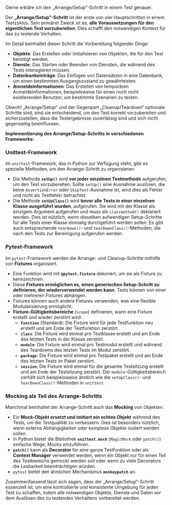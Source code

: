 Gerne erkläre ich den „Arrange/Setup“-Schritt in einem Test genauer.

Der **„Arrange/Setup“-Schritt** ist der erste von vier Hauptschritten in einem Testzyklus. Sein primärer Zweck ist es, **alle Voraussetzungen für den eigentlichen Test vorzubereiten**. Dies schafft den notwendigen Kontext für das zu testende Verhalten.

Im Detail beinhaltet dieser Schritt die Vorbereitung folgender Dinge:
*   **Objekte**: Das Erstellen oder Initialisieren von Objekten, die für den Test benötigt werden.
*   **Dienste**: Das Starten oder Beenden von Diensten, die während des Tests interagieren müssen.
*   **Datenbankeinträge**: Das Einfügen von Datensätzen in eine Datenbank, um einen bestimmten Ausgangszustand zu gewährleisten.
*   **Anmeldeinformationen**: Das Erstellen von temporären Anmeldeinformationen, beispielsweise für einen noch nicht existierenden Benutzer, um bestimmte Szenarien zu testen.

Obwohl „Arrange/Setup“ und der Gegenpart „Cleanup/Teardown“ optionale Schritte sind, sind sie entscheidend, um den Test korrekt vorzubereiten und sicherzustellen, dass die Testergebnisse zuverlässig sind und sich nicht gegenseitig beeinflussen.

**Implementierung des Arrange/Setup-Schritts in verschiedenen Frameworks:**

### Unittest-Framework
Im `unittest`-Framework, das in Python zur Verfügung steht, gibt es spezielle Methoden, um den Arrange-Schritt zu organisieren:
*   Die Methode **`setUp()`** wird **vor jeder einzelnen Testmethode** aufgerufen, um den Test vorzubereiten. Sollte `setUp()` eine Ausnahme auslösen, die keine `AssertionError` oder `SkipTest`-Ausnahme ist, wird dies als Fehler und nicht als Testfehler betrachtet.
*   Die Methode **`setUpClass()`** wird **bevor alle Tests in einer einzelnen Klasse ausgeführt wurden**, aufgerufen. Sie wird mit der Klasse als einzigem Argument aufgerufen und muss als `classmethod()` deklariert werden. Dies ist nützlich, wenn dieselben aufwendigen Setup-Schritte für alle Tests einer Klasse einmalig durchgeführt werden sollen. Es gibt auch entsprechende `tearDown()`- und `tearDownClass()`-Methoden, die nach den Tests zur Bereinigung aufgerufen werden.

### Pytest-Framework
Im `pytest`-Framework werden die Arrange- und Cleanup-Schritte mithilfe von **Fixtures** organisiert.
*   Eine Funktion wird mit **`@pytest.fixture`** dekoriert, um sie als Fixture zu kennzeichnen.
*   Diese **Fixtures ermöglichen es, einen generischen Setup-Schritt zu definieren, der wiederverwendet werden kann**. Tests können von einer oder mehreren Fixtures abhängen.
*   Fixtures können auch andere Fixtures verwenden, was eine flexible Modularisierung ermöglicht.
*   **Fixture-Gültigkeitsbereiche** (`scope`) definieren, wann eine Fixture erstellt und wieder zerstört wird:
    *   **`function`** (Standard): Die Fixture wird für jede Testfunktion neu erstellt und am Ende der Testfunktion zerstört.
    *   **`class`**: Die Fixture wird einmal pro Testklasse erstellt und am Ende des letzten Tests in der Klasse zerstört.
    *   **`module`**: Die Fixture wird einmal pro Testmodul erstellt und während des Teardowns des letzten Tests im Modul zerstört.
    *   **`package`**: Die Fixture wird einmal pro Testpaket erstellt und am Ende des letzten Tests im Paket zerstört.
    *   **`session`**: Die Fixture wird einmal für die gesamte Testsitzung erstellt und am Ende der Testsitzung zerstört.
    Der `module`-Gültigkeitsbereich verhält sich beispielsweise ähnlich wie die `setUpClass()`- und `tearDownClass()`-Methoden in `unittest`.

### Mocking als Teil des Arrange-Schritts
Manchmal beinhaltet der Arrange-Schritt auch das **Mocking** von Objekten.
*   Ein **Mock-Objekt ersetzt und imitiert ein echtes Objekt** während des Tests, um die Testqualität zu verbessern. Dies ist besonders nützlich, wenn externe Abhängigkeiten oder komplexe Objekte isoliert werden sollen.
*   In Python bietet die Bibliothek **`unittest.mock`** (`MagicMock` oder `patch()`) einfache Wege, Mocks einzuführen.
*   **`patch()`** kann als **Decorator** für eine ganze Testfunktion oder als **Context Manager** verwendet werden, wenn ein Objekt nur für einen Teil des Testbereichs gemockt werden soll oder wenn zu viele Decorators die Lesbarkeit beeinträchtigen würden.
*   `pytest` bietet den ähnlichen Mechanismus **`monkeypatch`** an.

Zusammenfassend lässt sich sagen, dass der „Arrange/Setup“-Schritt essenziell ist, um eine kontrollierte und konsistente Umgebung für jeden Test zu schaffen, indem alle notwendigen Objekte, Dienste und Daten vor dem Auslösen des zu testenden Verhaltens vorbereitet werden.